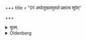 +++
title = "01 अथोलूखलमुसले प्रक्षाल्य शूर्पम्"

+++

<details><summary>मूलम्</summary>

अथोलूखलमुसले प्रक्षाल्य शूर्पं च पश्चादग्नेः प्रागग्रान्दर्भानास्तीर्योपसादयति १
</details>

<details><summary>Oldenberg</summary>

1. He then washes the mortar, the pestle, and the winnowing basket, strews to the west of the fire eastward-pointed Darbha grass, and puts (the mortar, &c.) on (that grass).
</details>
